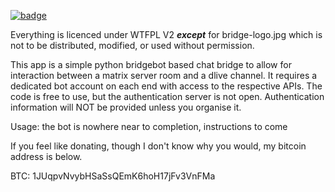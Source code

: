[![badge](http://www.wtfpl.net/wp-content/uploads/2012/12/wtfpl-badge-2.png)](http://www.wtfpl.net/) 

Everything is licenced under WTFPL V2 _**except**_ for bridge-logo.jpg which is not to be distributed, modified, or used without permission.

This app is a simple python bridgebot based chat bridge to allow for interaction between a matrix server room and a dlive channel. 
It requires a dedicated bot account on each end with access to the respective APIs.
The code is free to use, but the authentication server is not open.
Authentication information will NOT be provided unless you organise it.

Usage:
the bot is nowhere near to completion, instructions to come

If you feel like donating, though I don't know why you would, my bitcoin address is below.

BTC: 1JUqpvNvybHSaSsQEmK6hoH17jFv3VnFMa
